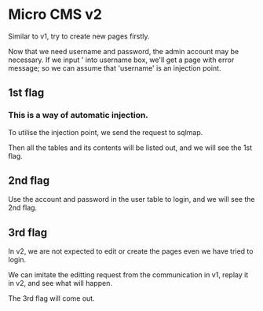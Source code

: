 # Micro CMS v2
Similar to v1, try to create new pages firstly.

Now that we need username and password, the admin account may be necessary.
If we input ' into username box, we'll get a page with error message; so we can assume that 'username' is an injection point.

## 1st flag

### This is a way of automatic injection.

To utilise the injection point, we send the request to sqlmap.

Then all the tables and its contents will be listed out, and we will see the 1st flag.

## 2nd flag

Use the account and password in the user table to login, and we will see the 2nd flag.

## 3rd flag

In v2, we are not expected to edit or create the pages even we have tried to login.

We can imitate the editting request from the communication in v1, replay it in v2, and see what will happen.

The 3rd flag will come out.

